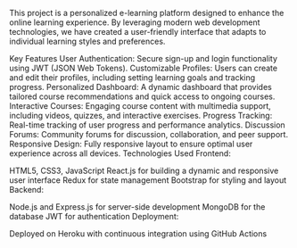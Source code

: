 This project is a personalized e-learning platform designed to enhance the online learning experience. By leveraging modern web development technologies, we have created a user-friendly interface that adapts to individual learning styles and preferences.

Key Features
User Authentication: Secure sign-up and login functionality using JWT (JSON Web Tokens).
Customizable Profiles: Users can create and edit their profiles, including setting learning goals and tracking progress.
Personalized Dashboard: A dynamic dashboard that provides tailored course recommendations and quick access to ongoing courses.
Interactive Courses: Engaging course content with multimedia support, including videos, quizzes, and interactive exercises.
Progress Tracking: Real-time tracking of user progress and performance analytics.
Discussion Forums: Community forums for discussion, collaboration, and peer support.
Responsive Design: Fully responsive layout to ensure optimal user experience across all devices.
Technologies Used
Frontend:

HTML5, CSS3, JavaScript
React.js for building a dynamic and responsive user interface
Redux for state management
Bootstrap for styling and layout
Backend:

Node.js and Express.js for server-side development
MongoDB for the database
JWT for authentication
Deployment:

Deployed on Heroku with continuous integration using GitHub Actions
